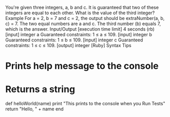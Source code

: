 You're given three integers, a, b and c. It is guaranteed that two of these integers are equal to each other. What is the value of the third integer?
Example
For a = 2, b = 7 and c = 2, the output should be
extraNumber(a, b, c) = 7.
The two equal numbers are a and c. The third number (b) equals 7, which is the answer.
Input/Output
[execution time limit] 4 seconds (rb)
[input] integer a
Guaranteed constraints:
1 ≤ a ≤ 109.
[input] integer b
Guaranteed constraints:
1 ≤ b ≤ 109.
[input] integer c
Guaranteed constraints:
1 ≤ c ≤ 109.
[output] integer
[Ruby] Syntax Tips
# Prints help message to the console
# Returns a string
def helloWorld(name)
    print "This prints to the console when you Run Tests"
    return "Hello, " + name
end
